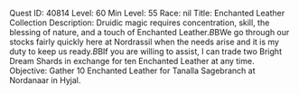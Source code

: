 Quest ID: 40814
Level: 60
Min Level: 55
Race: nil
Title: Enchanted Leather Collection
Description: Druidic magic requires concentration, skill, the blessing of nature, and a touch of Enchanted Leather.$B$BWe go through our stocks fairly quickly here at Nordrassil when the needs arise and it is my duty to keep us ready.$B$BIf you are willing to assist, I can trade two Bright Dream Shards in exchange for ten Enchanted Leather at any time.
Objective: Gather 10 Enchanted Leather for Tanalla Sagebranch at Nordanaar in Hyjal.

